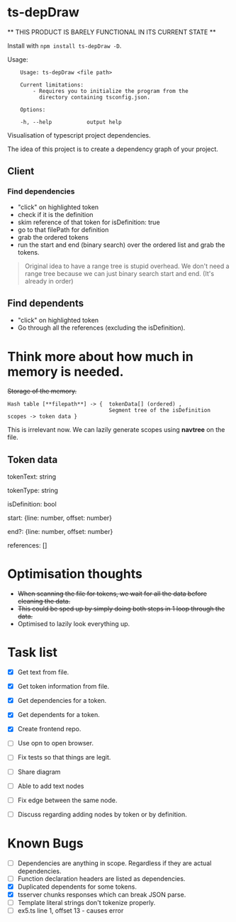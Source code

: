# ts-depDraw


** THIS PRODUCT IS BARELY FUNCTIONAL IN ITS CURRENT STATE **

Install with `npm install ts-depDraw -D`.

Usage:

```
    Usage: ts-depDraw <file path>

    Current limitations:
        - Requires you to initialize the program from the
          directory containing tsconfig.json.

    Options:

    -h, --help           output help
```




Visualisation of typescript project dependencies.


The idea of this project is to create a dependency graph of your project.


## Client

### Find dependencies

- "click" on highlighted token
- check if it is the definition
- skim reference of that token for isDefinition: true
- go to that filePath for definition
- grab the ordered tokens
- run the start and end (binary search) over the ordered list and grab the tokens.

> Original idea to have a range tree is stupid overhead.
> We don't need a range tree because we can just binary search start and end. (It's already in order)

## Find dependents

- "click" on highlighted token
- Go through all the references (excluding the isDefinition).




# Think more about how much in memory is needed.

~~Storage of the memory.~~

```
Hash table [**filepath**] -> {  tokenData[] (ordered) ,
                                Segment tree of the isDefinition scopes -> token data }
```

This is irrelevant now. We can lazily generate scopes using **navtree** on the file.


## Token data

tokenText: string

tokenType: string

isDefinition: bool

start: {line: number, offset: number}

end?: {line: number, offset: number}

references: []


# Optimisation thoughts

- ~~When scanning the file for tokens, we wait for all the data before cleaning the data.~~
- ~~This could be sped up by simply doing both steps in 1 loop through the data.~~
- Optimised to lazily look everything up.


# Task list

 - [x] Get text from file.
 - [x] Get token information from file.
 - [x] Get dependencies for a token.
 - [x] Get dependents for a token.
 - [x] Create frontend repo.
 - [ ] Use opn to open browser.
 - [ ] Fix tests so that things are legit.
 - [ ] Share diagram
 - [ ] Able to add text nodes
 - [ ] Fix edge between the same node.
 - [ ] Discuss regarding adding nodes by token or by definition.


 # Known Bugs

 - [ ] Dependencies are anything in scope. Regardless if they are actual dependencies.
 - [ ] Function declaration headers are listed as dependencies.
 - [x] Duplicated dependents for some tokens.
 - [x] tsserver chunks responses which can break JSON parse.
 - [ ] Template literal strings don't tokenize properly.
 - [ ] ex5.ts line 1, offset 13 - causes error
